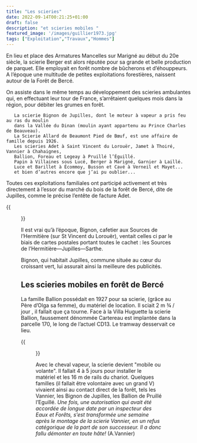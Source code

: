 ```yaml
---
title: "Les scieries"
date: 2022-09-14T00:21:25+01:00
draft: false
description: "et scieries mobiles "
featured_image: '/images/guillier1973.jpg'
tags: ["Exploitation","Travaux","Hommes"]
---
```


En lieu et place des Armatures Mancelles sur Marigné au début du 20e siècle, 
la scierie Berger est alors réputée pour sa grande et belle production de parquet.
Elle employait en forêt nombre de bûcherons et d’éhouppeurs.
A l’époque une multitude de petites exploitations forestières, naissent autour 
de la Forêt de Bercé.

On assiste dans le même temps au développement des scieries ambulantes qui, 
en effectuant leur tour de France, s’arrêtaient quelques mois dans la région,
pour débiter les grumes en forêt. 

       La scierie Bignon de Jupilles, dont le moteur à vapeur a pris feu au ras du moulin
       dans la Vallée du Dinan (moulin ayant appartenu au Prince Charles de Beauveau).
       La Scierie Allard de Beaumont Pied de Bœuf, est une affaire de famille depuis 1926.
       Les scieries Adet à Saint Vincent du Lorouër, Jamet à Thoiré, Vannier à Chahaignes,
       Ballion, Foreau et Legeay à Pruillé l’Éguillé.
       Papin à Villaines sous Lucé, Berger à Marigné, Garnier à Laillé.
       Luce et Barillet à Écommoy, Busson et Cavé à Verneil et Mayet...
       et bien d’autres encore que j’ai pu oublier...

Toutes ces exploitations familiales ont participé activement et très directement à l’essor du marché du bois
de la forêt de Bercé, dite de Jupilles, comme le précise l’entête de facture Adet. 

{{<figure src="/images/articles/facture.jpg" title="En tête des factures Adet">}}

Il est vrai qu’à l’époque, Bignon, cafetier aux Sources de l’Hermitière (sur St Vincent du Lorouër),
ventait celles ci par le biais de cartes postales portant toutes le cachet : les Sources de 
l’Hermitière—Jupilles—Sarthe. 

Bignon, qui habitait Jupilles, commune située au cœur du croissant vert, lui assurait ainsi la meilleure 
des publicités.


## Les scieries mobiles en forêt de Bercé

La famille Ballion possédait en 1927 pour sa scierie, (grâce au Père d’Olga sa femme), du matériel de location.
Il sciait 2 m ¾ / jour , il fallait que ça tourne.
Face à la Villa Huguette la scierie Ballion, faussement dénommée Cartereau est implantée dans la parcelle 170,
le long de l’actuel CD13. Le tramway desservait ce lieu.  
  
{{<figure src="/images/articles/plan-berce-1783.jpg" title="Plan de la forêt de Bercé en 1783">}}  
  
Avec le cheval vapeur, la scierie devient "mobile ou volante". Il fallait 4 à 5 jours pour installer le
matériel et les 16 m de rails du chariot. Quelques familles (il fallait être volontaire avec un grand V)
vivaient ainsi au contact direct de la forêt, tels les Vannier, les Bignon de Jupilles, les Ballion de
Pruillé l’Eguillé.
*Une fois, une autorisation qui avait été accordée de longue date par un inspecteur des Eaux et Forêts,
s’est transformée une semaine après le montage de la scierie Vannier, en un refus catégorique de la part de
son successeur.* 
*Il a donc fallu démonter en toute hâte!* (A.Vannier)
